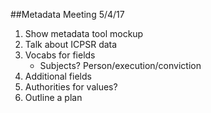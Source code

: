 ##Metadata Meeting 5/4/17

1.	Show metadata tool mockup
2.	Talk about ICPSR data
3.	Vocabs for fields
	* Subjects? Person/execution/conviction
4.	Additional fields
5.	Authorities for values?
6.	Outline a plan
